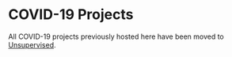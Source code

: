 # COVID-19 Projects

All COVID-19 projects previously hosted here have been moved to [Unsupervised](https://unsupervised.online/tag/covid-19/?utm_source=lrossouw.github.io&utm_medium=link&utm_campaign=moved).

